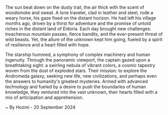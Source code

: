 
The sun beat down on the dusty trail, the air thick with the scent of woodsmoke and sweat. A lone traveler, clad in leather and steel, rode a weary horse, his gaze fixed on the distant horizon. He had left his village months ago, driven by a thirst for adventure and the promise of untold riches in the distant land of Eldoria. Each day brought new challenges: treacherous mountain passes, fierce bandits, and the ever-present threat of wild beasts. Yet, the allure of the unknown kept him going, fueled by a spirit of resilience and a heart filled with hope.

The starship hummed, a symphony of complex machinery and human ingenuity. Through the panoramic viewport, the captain gazed upon a breathtaking sight: a swirling nebula of vibrant colors, a cosmic tapestry woven from the dust of exploded stars. Their mission: to explore the Andromeda galaxy, seeking new life, new civilizations, and perhaps even the answers to humanity's greatest mysteries. Armed with advanced technology and fueled by a desire to push the boundaries of human knowledge, they ventured into the vast unknown, their hearts filled with a mix of anticipation and apprehension. 

~ By Hozmi - 20 September 2024
